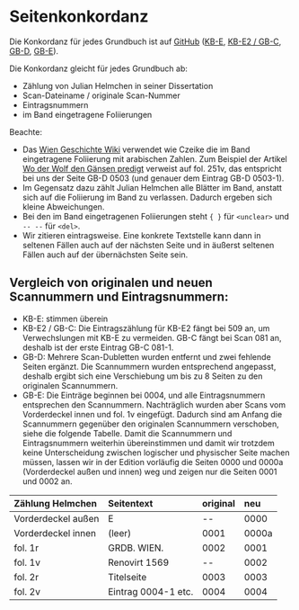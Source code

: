# Seitenkonkordanz

Die Konkordanz für jedes Grundbuch ist auf [GitHub](https://github.com/medieval-vienna/gesamt/tree/main/konkordanz) 
([KB-E](https://github.com/medieval-vienna/gesamt/blob/main/konkordanz/Konkordanz%20-%20KB-E.csv), 
[KB-E2 / GB-C](https://github.com/medieval-vienna/gesamt/blob/main/konkordanz/Konkordanz%20-%20KB-E2_GB-C.csv),
[GB-D](https://github.com/medieval-vienna/gesamt/blob/main/konkordanz/Konkordanz%20-%20GB-D.csv), 
[GB-E](https://github.com/medieval-vienna/gesamt/blob/main/konkordanz/Konkordanz%20-%20GB-E.csv)).

Die Konkordanz gleicht für jedes Grundbuch ab:

* Zählung von Julian Helmchen in seiner Dissertation
* Scan-Dateiname / originale Scan-Nummer
* Eintragsnummern
* im Band eingetragene Foliierungen

Beachte: 

* Das [Wien Geschichte Wiki](https://www.geschichtewiki.wien.gv.at/Wien_Geschichte_Wiki) verwendet wie Czeike die im Band eingetragene Foliierung mit arabischen Zahlen. Zum Beispiel der Artikel 
[Wo der Wolf den Gänsen predigt](https://www.geschichtewiki.wien.gv.at/Wo_der_Wolf_den_Gänsen_predigt)
verweist auf fol. 251v, das entspricht bei uns der Seite GB-D 0503 (und genauer dem Eintrag GB-D 0503-1).
* Im Gegensatz dazu zählt Julian Helmchen alle Blätter im Band, anstatt sich auf die Foliierung im Band zu verlassen. Dadurch ergeben sich kleine Abweichungen.
* Bei den im Band eingetragenen Foliierungen steht `{ }` für `<unclear>` und `-- --` für `<del>`.
* Wir zitieren eintragsweise. Eine konkrete Textstelle kann dann in seltenen Fällen auch auf der nächsten Seite und in äußerst seltenen Fällen auch auf der übernächsten Seite sein.

## Vergleich von originalen und neuen Scannummern und Eintragsnummern:
* KB-E: stimmen überein
* KB-E2 / GB-C: Die Eintragszählung für KB-E2 fängt bei 509 an, um Verwechslungen mit KB-E zu vermeiden. GB-C fängt bei Scan 081 an, deshalb ist der erste Eintrag GB-C 081-1.
* GB-D: Mehrere Scan-Dubletten wurden entfernt und zwei fehlende Seiten ergänzt. Die Scannummern wurden entsprechend angepasst, deshalb ergibt sich eine Verschiebung um bis zu 8 Seiten zu den originalen Scannummern. 
* GB-E: Die Einträge beginnen bei 0004, und alle Eintragsnummern entsprechen den Scannummern. Nachträglich wurden aber Scans vom Vorderdeckel innen und fol. 1v eingefügt. Dadurch sind am Anfang die Scannummern gegenüber den originalen Scannummern verschoben, siehe die folgende Tabelle. Damit die Scannummern und Eintragsnummern weiterhin übereinstimmen und damit wir trotzdem keine Unterscheidung zwischen logischer und physischer Seite machen müssen, lassen wir in der Edition vorläufig die Seiten 0000 und 0000a (Vorderdeckel außen und innen) weg und zeigen nur die Seiten 0001 und 0002 an.

| Zählung Helmchen | Seitentext | original | neu |
|:-----------------|:-----------|:---------|:----|
| Vorderdeckel außen | E | -- |  0000 |
| Vorderdeckel innen | (leer) | 0001 | 0000a |
| fol. 1r | GRDB. WIEN. | 0002 | 0001 |
| fol. 1v | Renovirt 1569 | -- | 0002 |
| fol. 2r | Titelseite | 0003 | 0003 |
| fol. 2v | Eintrag 0004-1 etc. | 0004 | 0004 |


